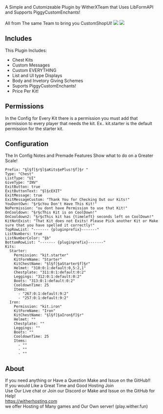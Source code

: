 


A Simple and Cutomizeable Plugin by WitherXTeam that Uses LibFormAPI and Supports PiggyCustomEnchants! <br><br>All from The same Team to bring you CustomShopUI!
[![](https://poggit.pmmp.io/shield.state/KitsPlus)](https://poggit.pmmp.io/p/KitsPlus)
<a href="https://poggit.pmmp.io/p/KitsPlus"><img src="https://poggit.pmmp.io/shield.state/KitsPlus"></a>

## Includes
This Plugin Includes:<br>
* Chest Kits
* Custom Messages
* Custom EVERYTHING
* List and UI type Displays
* Body and Invetory Giving Schemes
* Suports PiggyCustomEnchants!
* Price Per Kit!

## Permissions
In the Config for Every Kit there is a permission you must add that permission to every player that needs the kit.
Ex.. kit.starter is the default permission for the starter kit.


## Configuration
The In Config Notes and Premade Features Show what to do on a Greater Scale!
```
Prefix: "§l§f[§r§l§aKits§ePlus!§f]§r "
Type: "Chest"
ListType: "UI"
GiveType: "INV"
ExitButton: true
ExitButtonText: "§l§cEXIT"
ExitMessage: true
ExitMessageCustom: "Thank You for Checking Out our Kits!"
YouDontOwn: "§r§cYou Don't Have This Kit!"
NoPermission: "ou dont have Permission to use that Kit!"
OnCooldown: "§r§cThis Kit is on CoolDown!"
OnCooldown2: "§r§cThis kit has {timeleft} seconds left on CoolDown!"
KitNotExist: "That Kit does not Exits! Please Pick another Kit or Make sure that you have spelled it correctly!"
TopRowList: "------- {pluginprefix}-------"
ListNumbers: true
ListNumberColor: "§b"
BottomRowList: "------- {pluginprefix}-------"
Kits:
  Starter:
    Permission: "kit.starter"
    KitFormName: "Starter"
    KitChestName: "§l§f[§aStarter§f]§r"
    Helmet: "310:0:1:default:0,5:2,1"
    Chestplate: "311:0:1:default:0:2"
    Leggings: "312:0:1:default:0:2"
    Boots: "313:0:1:default:0:2"
    CooldownTime: 25
    Items:
      - "267:0:1:default:9:2"
      - "257:0:1:default:9:2"
  Iron:
    Permission: "kit.iron"
    KitFormName: "Iron"
    KitChestName: "§l§f[§aIron§f]§r"
    Helmet: ""
    Chestplate: ""
    Leggings: ""
    Boots: ""
    CooldownTime: 25
    Items:
      - ""
      - ""
      - ""
```

## About
If you need anything or Have a Question Make and Issue on the GitHub!!<br>
If you would Like a Great Time and Good Hosting Join <br>
Use Our Live chat or Join our Discord or Make and Issue on the GitHub for Help!<br>
https://witherhosting.com<br>
we offer Hosting of Many games and Our Own server! (play.wither.fun)